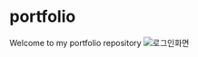 portfolio
=========

Welcome to my portfolio repository
![로그인화면](http://dl.dropbox.com/s/i67qjmxjdzzthd2/login.png)
